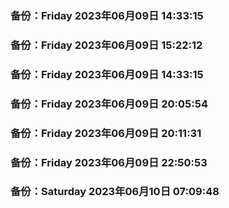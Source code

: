 
### 备份：Friday 2023年06月09日 14:33:15

### 备份：Friday 2023年06月09日 15:22:12

### 备份：Friday 2023年06月09日 14:33:15

### 备份：Friday 2023年06月09日 20:05:54
### 备份：Friday 2023年06月09日 20:11:31
### 备份：Friday 2023年06月09日 22:50:53
### 备份：Saturday 2023年06月10日 07:09:48
